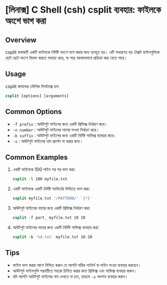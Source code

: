 # [লিনাক্স] C Shell (csh) csplit ব্যবহার: ফাইলকে অংশে ভাগ করা

## Overview
csplit কমান্ডটি একটি ফাইলকে নির্দিষ্ট অংশে ভাগ করার জন্য ব্যবহৃত হয়। এটি সাধারণত বড় টেক্সট ফাইলগুলিকে ছোট ছোট অংশে বিভক্ত করতে সাহায্য করে, যা পরে আলাদাভাবে প্রক্রিয়া করা যেতে পারে।

## Usage
csplit কমান্ডের মৌলিক সিনট্যাক্স হল:

```csh
csplit [options] [arguments]
```

## Common Options
- `-f prefix` : আউটপুট ফাইলের জন্য একটি প্রিফিক্স নির্ধারণ করে।
- `-n number` : আউটপুট ফাইলের নামের সংখ্যা নির্ধারণ করে।
- `-b suffix` : আউটপুট ফাইলের জন্য একটি নির্দিষ্ট সাফিক্স ব্যবহার করে।
- `-s` : আউটপুট ফাইলের নাম প্রদর্শন না করার জন্য।

## Common Examples
1. একটি ফাইলকে 100 লাইন পর পর ভাগ করা:
   ```csh
   csplit -l 100 myfile.txt
   ```

2. একটি ফাইলকে একটি নির্দিষ্ট প্যাটার্নের ভিত্তিতে ভাগ করা:
   ```csh
   csplit myfile.txt '/PATTERN/' '{*}'
   ```

3. আউটপুট ফাইলের নামের জন্য একটি প্রিফিক্স নির্ধারণ করা:
   ```csh
   csplit -f part_ myfile.txt 10 20
   ```

4. আউটপুট ফাইলের নামের জন্য একটি নির্দিষ্ট সাফিক্স ব্যবহার করা:
   ```csh
   csplit -b '%d.txt' myfile.txt 10 20
   ```

## Tips
- ফাইল ভাগ করার আগে নিশ্চিত করুন যে আপনি সঠিক প্যাটার্ন বা লাইন সংখ্যা ব্যবহার করছেন।
- আউটপুট ফাইলগুলি পরবর্তীতে সহজে চিহ্নিত করার জন্য প্রিফিক্স এবং সাফিক্স ব্যবহার করুন।
- যদি আপনি আউটপুট ফাইলের নাম দেখতে না চান, তাহলে `-s` অপশন ব্যবহার করুন।